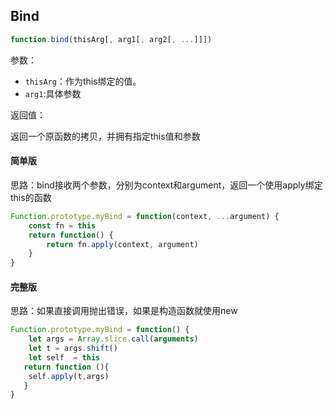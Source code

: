 ## Bind

```js
function.bind(thisArg[, arg1[, arg2[, ...]]])
```

参数：

* `thisArg`：作为this绑定的值。
* `arg1`:具体参数

返回值：

返回一个原函数的拷贝，并拥有指定this值和参数



#### 简单版
思路：bind接收两个参数，分别为context和argument，返回一个使用apply绑定this的函数
```js
Function.prototype.myBind = function(context, ...argument) {
    const fn = this
    return function() {
        return fn.apply(context, argument)
    }
}
```


#### 完整版
思路：如果直接调用抛出错误，如果是构造函数就使用new
```js
Function.prototype.myBind = function() {
	let args = Array.slice.call(arguments)
	let t = args.shift()
	let self  = this
   return function (){
	self.apply(t,args)
   }
}



```
